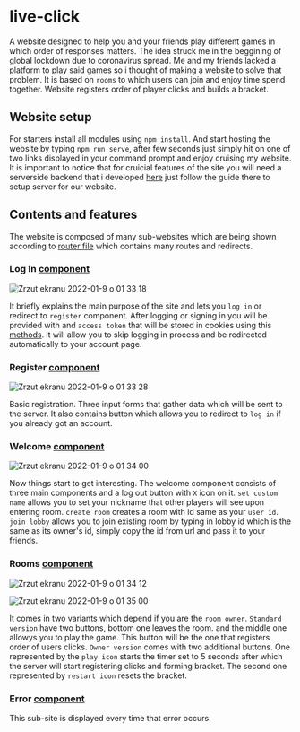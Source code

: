 # live-click
A website designed to help you and your friends play different games in which order of responses matters. The idea struck me in the beggining of global lockdown due to coronavirus spread. Me and my friends lacked a platform to play said games so i thought of making a website to solve that problem. It is based on ```rooms``` to which users can join and enjoy time spend together. Website registers order of player clicks and builds a bracket.

## Website setup
For starters install all modules using ```npm install```. And start hosting the website by typing ```npm run serve```, after few seconds just simply hit on one of two links displayed in your command prompt and enjoy cruising my website. It is important to notice that for cruicial features of the site you will need a serverside backend that i developed [here](https://github.com/krzysiou/live-click-api) just follow the guide there to setup server for our website.

## Contents and features
The website is composed of many sub-websites which are being shown according to [router file](./src/router/index.js) which contains many routes and redirects.

### Log In [component](./src/components/LogIn.vue)

![Zrzut ekranu 2022-01-9 o 01 33 18](https://user-images.githubusercontent.com/60892747/148664750-9a655715-404c-43e9-867d-b521e7fd7942.png)

It briefly explains the main purpose of the site and lets you ```log in``` or redirect to ```register``` component. After logging or signing in you will be provided with and ```access token``` that will be stored in cookies using this [methods](./src/utils/cookies.js). it will allow you to skip logging in process and be redirected automatically to your account page.

### Register [component](./src/components/Register.vue)

![Zrzut ekranu 2022-01-9 o 01 33 28](https://user-images.githubusercontent.com/60892747/148664792-5ccb885b-27b9-4f3d-9927-f3f84f17fa16.png)

Basic registration. Three input forms that gather data which will be sent to the server. It also contains button which allows you to redirect to ```log in``` if you already got an account.

### Welcome [component](./src/components/Welcome.vue)

![Zrzut ekranu 2022-01-9 o 01 34 00](https://user-images.githubusercontent.com/60892747/148664842-92d92d85-3a1d-4f9f-8ef7-795e66c16ee8.png)

Now things start to get interesting. The welcome component consists of three main components and a log out button with ```X``` icon on it. ```set custom name``` allows you to set your nickname that other players will see upon entering room. ```create room``` creates a room with id same as your ```user id```. ```join lobby``` allows you to join existing room by typing in lobby id which is the same as its owner's id, simply copy the id from url and pass it to your friends.

### Rooms [component](./src/components/Rooms.vue)

![Zrzut ekranu 2022-01-9 o 01 34 12](https://user-images.githubusercontent.com/60892747/148664897-5862f9b9-0e7b-49ad-b983-fff50bc1d4c7.png)

![Zrzut ekranu 2022-01-9 o 01 35 00](https://user-images.githubusercontent.com/60892747/148664899-8b954d7b-54fe-44ac-8e42-0896220023f5.png)

It comes in two variants which depend if you are the ```room owner```. ```Standard version``` have two buttons, bottom one leaves the room. and the middle one allowys you to play the game. This button will be the one that registers order of users clicks. ```Owner version``` comes with two additional buttons. One represented by the ```play icon``` starts the timer set to 5 seconds after which the server will start registering clicks and forming bracket. The second one represented by ```restart icon``` resets the bracket.

### Error [component](./src/components/Error.vue)

This sub-site is displayed every time that error occurs.
